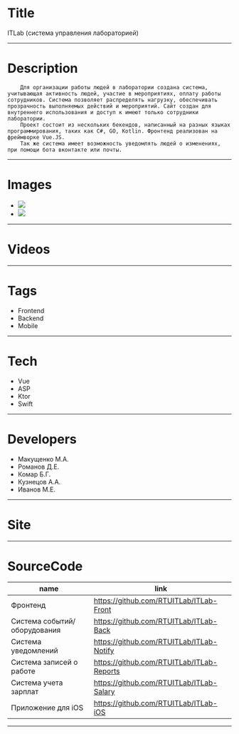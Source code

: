 # Title
ITLab (система управления лабораторией)

---

# Description

		Для организации работы людей в лаборатории создана система, учитывающая активность людей, участие в мероприятиях, оплату работы сотрудников. Система позволяет распределять нагрузку, обеспечивать прозрачность выполняемых действий и мероприятий. Сайт создан для внутреннего использования и доступ к имеют только сотрудники лаборатории.
		Проект состоит из нескольких бекендов, написанный на разных языках программирования, таких как C#, GO, Kotlin. Фронтенд реализован на фреймворке Vue.JS.
		Так же система имеет возможность уведомлять людей о изменениях, при помощи бота вконтакте или почты.
---

# Images
* ![](https://files.rtuitlab.ru/landing_src/rtuitlab/1.png)
* ![](https://files.rtuitlab.ru/landing_src/rtuitlab/2.png)
---

# Videos

---

# Tags
* Frontend
* Backend
* Mobile
---
# Tech
* Vue
* ASP
* Ktor
* Swift
---
# Developers
* Макущенко М.А.
* Романов Д.Е.
* Комар Б.Г.
* Кузнецов А.А.
* Иванов М.Е.
---
# Site
---
# SourceCode
| name                         | link                                      |
| ---------------------------- | ----------------------------------------- |
| Фронтенд                     | https://github.com/RTUITLab/ITLab-Front   |
| Система событий/оборудования | https://github.com/RTUITLab/ITLab-Back    |
| Система уведомлений          | https://github.com/RTUITLab/ITLab-Notify  |
| Система записей о работе     | https://github.com/RTUITLab/ITLab-Reports |
| Система учета зарплат        | https://github.com/RTUITLab/ITLab-Salary  |
| Приложение для iOS           | https://github.com/RTUITLab/ITLab-iOS     |

---
